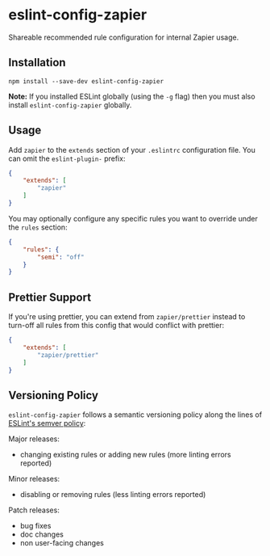 # eslint-config-zapier

Shareable recommended rule configuration for internal Zapier usage.

## Installation

```
npm install --save-dev eslint-config-zapier
```

**Note:** If you installed ESLint globally (using the `-g` flag) then you must also install `eslint-config-zapier` globally.

## Usage

Add `zapier` to the `extends` section of your `.eslintrc` configuration file. You can omit the `eslint-plugin-` prefix:

```json
{
    "extends": [
        "zapier"
    ]
}
```

You may optionally configure any specific rules you want to override under the `rules` section:

```json
{
    "rules": {
        "semi": "off"
    }
}
```

## Prettier Support

If you're using prettier, you can extend from `zapier/prettier` instead to turn-off
all rules from this config that would conflict with prettier:

```json
{
    "extends": [
        "zapier/prettier"
    ]
}
```

## Versioning Policy

`eslint-config-zapier` follows a semantic versioning policy along the lines of [ESLint's semver policy](https://github.com/eslint/eslint#semantic-versioning-policy):

Major releases:
- changing existing rules or adding new rules (more linting errors reported)

Minor releases:
- disabling or removing rules (less linting errors reported)

Patch releases:
- bug fixes
- doc changes
- non user-facing changes
